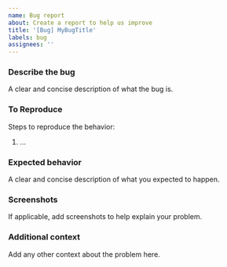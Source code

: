 ```yaml
---
name: Bug report
about: Create a report to help us improve
title: '[Bug] MyBugTitle'
labels: bug
assignees: ''
---
```


### Describe the bug

A clear and concise description of what the bug is.

### To Reproduce

Steps to reproduce the behavior:

1. ...

### Expected behavior

A clear and concise description of what you expected to happen.

### Screenshots

If applicable, add screenshots to help explain your problem.

### Additional context

Add any other context about the problem here.
